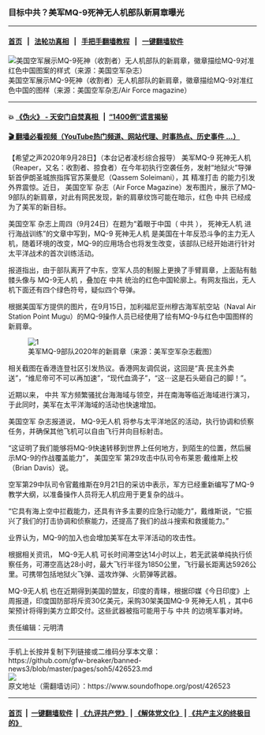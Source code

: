 ### 目标中共？美军MQ-9死神无人机部队新肩章曝光
------------------------

#### [首页](https://github.com/gfw-breaker/banned-news3/blob/master/README.md) &nbsp;&nbsp;|&nbsp;&nbsp; [法轮功真相](https://github.com/begood0513/basic/blob/master/README.md)  &nbsp;&nbsp;|&nbsp;&nbsp; [手把手翻墙教程](https://github.com/gfw-breaker/guides/wiki)  &nbsp;&nbsp;|&nbsp;&nbsp; [一键翻墙软件](https://github.com/gfw-breaker/nogfw/blob/master/README.md)  



<div><img alt="美国空军展示MQ-9死神（收割者）无人机部队的新肩章，徽章描绘MQ-9对准红色中国图案的样式（来源：美国空军杂志）" src="https://img.soundofhope.org/2020-09/200915-1601275125105.jpg"/>
<br/><figcaption class="caption">
 美国空军展示MQ-9死神（收割者）无人机部队的新肩章，徽章描绘MQ-9对准红色中国的图样（来源：美国空军杂志/Air Force magazine）
</figcaption></div><hr/>

#### 💥 [《伪火》 - 天安门自焚真相 ](http://158.247.195.190:10000/videos/blog/weihuo.html)&nbsp; |&nbsp; [“1400例”谎言揭秘  ](http://158.247.195.190:10000/videos/blog/jiexi1400.html)

#### [ 🎬  翻墙必看视频（YouTube热门频道、网站代理、时事热点、历史事件 ...）](https://github.com/gfw-breaker/links/blob/master/banned.md)

<div><div class="Content__Wrapper sc-1bvya0-0 grZQxZ">
 <p class="meta-top">
  <span class="meta">
   【希望之声2020年9月28日】（本台记者凌杉综合报导）
  </span>
  美军MQ-9
  <ok href="/term/385666">
   死神无人机
  </ok>
  （Reaper，又名：收割者、掠食者）在今年初执行空袭任务，发射“地狱火”导弹斩首伊朗圣城旅指挥官苏莱曼尼（Qassem Soleimani），其
  <ok href="/term/121735">
   精准打击
  </ok>
  的能力引发外界震惊。近日，
  <ok href="/term/38348">
   美国空军
  </ok>
  杂志（Air Force Magazine）发布图片，展示了MQ-9部队的新肩章，对此有网民发现，新的肩章纹饰可能在暗示，红色
  <ok href="/term/1059">
   中共
  </ok>
  已经成为了美军的新目标。
 </p>
 <p>
  <ok href="/term/38348">
   美国空军
  </ok>
  杂志上周四（9月24日）在题为“着眼于中国（
  <ok href="/term/1059">
   中共
  </ok>
  ），
  <ok href="/term/385666">
   死神无人机
  </ok>
  进行海战训练”的文章中写到，MQ-9
  <ok href="/term/385666">
   死神无人机
  </ok>
  是美国在十年反恐斗争的主力无人机，随着环境的改变，MQ-9的应用场合也将发生改变，该部队已经开始进行针对太平洋战术的首次训练活动。
 </p>
 <div class="AD_Embed__Wrap-sc-1xslmin-0 igMuqX module desktop">
  <div>
  </div>
 </div>
 <p>
  报道指出，由于部队离开了中东，空军人员的制服上更换了手臂肩章，上面贴有骷髅头像与
  <ok href="/term/385663">
   MQ-9无人机
  </ok>
  ，叠加在
  <ok href="/term/1059">
   中共
  </ok>
  统治的红色中国轮廓上。有网友指出，无人机下面还有四个绿色符号，疑似四个导弹。
 </p>
 <p>
  根据美国军方提供的图片，在9月15日，加利福尼亚州穆古海军航空站（Naval Air Station Point Mugu）的MQ-9操作人员已经使用了绘有MQ-9与红色中国图样的新肩章。
 </p>
 <figure class="OImage__StyledFigure-sc-1lfley0-0 hHSfVg">
  <img alt="1" src="https://img.soundofhope.org/2020-09/thumbnail-1601278594291.jpg"/>
  <br/><figcaption>
   美军MQ-9部队2020年的新肩章（来源：美军空军杂志截图）
  </figcaption>
 </figure>
 <p>
  相关截图在香港连登社区引发热议。香港网友调侃说，这回是“真·民主外卖送”，“维尼帝可不可以再加速”，“现代血滴子”，“这⋯这是石头砸自己的脚！”。
 </p>
 <p>
  近期以来，
  <ok href="/term/1059">
   中共
  </ok>
  军方频繁骚扰台海海域与领空，并在南海等临近海域进行演习，于此同时，美军在太平洋海域的活动也快速增加。
 </p>
 <p>
  <ok href="/term/38348">
   美国空军
  </ok>
  杂志报道说，
  <ok href="/term/385663">
   MQ-9无人机
  </ok>
  将参与太平洋地区的活动，执行协调和侦察任务，并确保其他飞机可以自由飞行并向目标射击。
 </p>
 <p>
  “这证明了我们能够将MQ-9快速转移到世界上任何地方，到陌生的位置，然后展示MQ-9的作战覆盖能力”，
  <ok href="/term/38348">
   美国空军
  </ok>
  第29攻击中队司令布莱恩·戴维斯上校（Brian Davis）说。
 </p>
 <p>
  空军第29中队司令官戴维斯在9月21日的采访中表示，军方已经重新编写了MQ-9教学大纲，以准备操作人员将无人机应用于更复杂的战斗。
 </p>
 <p>
  “它具有海上空中拦截能力，还具有许多主要的应急行动能力”，戴维斯说，“它振兴了我们的打击协调和侦察能力，还提高了我们的战斗搜索和救援能力。”
 </p>
 <p>
  业界认为，MQ-9的加入也会增加美军在太平洋活动的攻击性。
 </p>
 <p>
  根据相关资讯，
  <ok href="/term/385663">
   MQ-9无人机
  </ok>
  可长时间滞空达14小时以上，若无武装单纯执行侦察任务，可滞空高达28小时，最大飞行半径为1850公里，飞行最长距离达5926公里。可携带包括地狱火飞弹、遥攻炸弹、火箭弹等武器。
 </p>
 <p>
  <ok href="/term/385663">
   MQ-9无人机
  </ok>
  也在近期得到美国的盟友，印度的青睐，根据印媒《今日印度》上周报道，印度国防部将斥资30亿美元，采购30架美国MQ-9
  <ok href="/term/385666">
   死神无人机
  </ok>
  ，其中6架预计将得到美方立即交付。这些武器被指可能用于与
  <ok href="/term/1059">
   中共
  </ok>
  的边境军事对峙。
 </p>
 <p class="meta-btm">
  责任编辑：元明清
 </p>
</div>
</div>
<hr/>
手机上长按并复制下列链接或二维码分享本文章：<br/>
https://github.com/gfw-breaker/banned-news3/blob/master/pages/soh5/426523.md <br/>
<a href='https://github.com/gfw-breaker/banned-news3/blob/master/pages/soh5/426523.md'><img src='https://github.com/gfw-breaker/banned-news3/blob/master/pages/soh5/426523.md.png'/></a> <br/>
原文地址（需翻墙访问）：https://www.soundofhope.org/post/426523


------------------------
#### [首页](https://github.com/gfw-breaker/banned-news3/blob/master/README.md) &nbsp;|&nbsp; [一键翻墙软件](https://github.com/gfw-breaker/nogfw/blob/master/README.md) &nbsp;| [《九评共产党》](https://github.com/gfw-breaker/9ping.md/blob/master/README.md#九评之一评共产党是什么) | [《解体党文化》](https://github.com/gfw-breaker/jtdwh.md/blob/master/README.md) | [《共产主义的终极目的》](https://github.com/gfw-breaker/gczydzjmd.md/blob/master/README.md)


<img src='http://gfw-breaker.win/banned-news3/pages/soh5/426523.md' width='0px' height='0px'/>